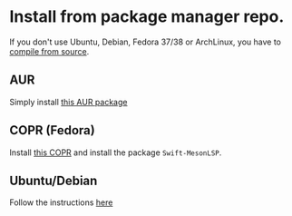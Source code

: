 # Install from package manager repo.
If you don't use Ubuntu, Debian, Fedora 37/38 or ArchLinux, you have to [compile from source](SourceInstall.md).
## AUR
Simply install [this AUR package](https://aur.archlinux.org/packages/swift-mesonlsp)
## COPR (Fedora)
Install [this COPR](https://copr.fedorainfracloud.org/coprs/jcwasmx86/Swift-MesonLSP/) and install the package `Swift-MesonLSP`.
## Ubuntu/Debian
Follow the instructions [here](https://github.com/JCWasmx86/swift-mesonlsp-apt-repo)

